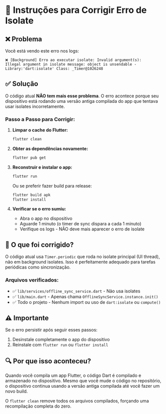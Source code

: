 # 🔧 Instruções para Corrigir Erro de Isolate

## ❌ Problema

Você está vendo este erro nos logs:
```
❌ [Background] Erro ao executar isolate: Invalid argument(s):
Illegal argument in isolate message: object is unsendable - Library:'dart:isolate' Class: _Timer@1026248
```

## ✅ Solução

O código atual **NÃO tem mais esse problema**. O erro acontece porque seu dispositivo está rodando uma versão antiga compilada do app que tentava usar isolates incorretamente.

### Passo a Passo para Corrigir:

1. **Limpar o cache do Flutter:**
   ```bash
   flutter clean
   ```

2. **Obter as dependências novamente:**
   ```bash
   flutter pub get
   ```

3. **Reconstruir e instalar o app:**
   ```bash
   flutter run
   ```

   Ou se preferir fazer build para release:
   ```bash
   flutter build apk
   flutter install
   ```

4. **Verificar se o erro sumiu:**
   - Abra o app no dispositivo
   - Aguarde 1 minuto (o timer de sync dispara a cada 1 minuto)
   - Verifique os logs - NÃO deve mais aparecer o erro de isolate

## 📝 O que foi corrigido?

O código atual usa `Timer.periodic` que roda no isolate principal (UI thread), não em background isolates. Isso é perfeitamente adequado para tarefas periódicas como sincronização.

### Arquivos verificados:
- ✅ `lib/services/offline_sync_service.dart` - Não usa isolates
- ✅ `lib/main.dart` - Apenas chama `OfflineSyncService.instance.init()`
- ✅ Todo o projeto - Nenhum import ou uso de `dart:isolate` ou `compute()`

## ⚠️ Importante

Se o erro persistir após seguir esses passos:

1. Desinstale completamente o app do dispositivo
2. Reinstale com `flutter run` ou `flutter install`

## 🔍 Por que isso aconteceu?

Quando você compila um app Flutter, o código Dart é compilado e armazenado no dispositivo. Mesmo que você mude o código no repositório, o dispositivo continua usando a versão antiga compilada até você fazer um novo build.

O `flutter clean` remove todos os arquivos compilados, forçando uma recompilação completa do zero.
